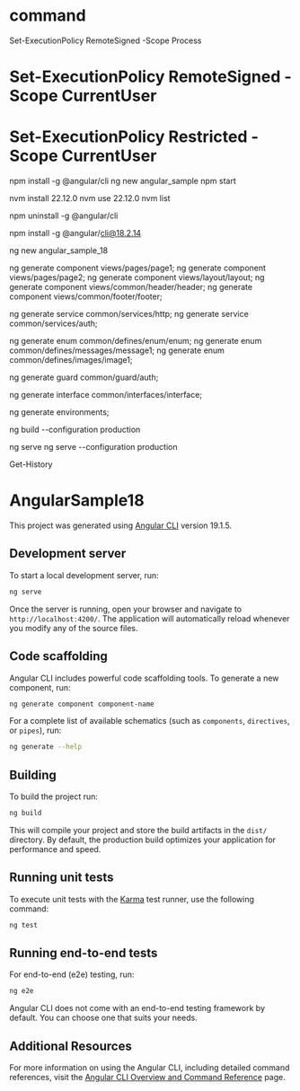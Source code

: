 # command
Set-ExecutionPolicy RemoteSigned -Scope Process
# Set-ExecutionPolicy RemoteSigned -Scope CurrentUser
# Set-ExecutionPolicy Restricted -Scope CurrentUser

npm install -g @angular/cli
ng new angular_sample
npm start

nvm install 22.12.0
nvm use 22.12.0
nvm list

npm uninstall -g @angular/cli

npm install -g @angular/cli@18.2.14

ng new angular_sample_18

ng generate component views/pages/page1;
ng generate component views/pages/page2;
ng generate component views/layout/layout;
ng generate component views/common/header/header;
ng generate component views/common/footer/footer;

ng generate service common/services/http;
ng generate service common/services/auth;

ng generate enum common/defines/enum/enum;
ng generate enum common/defines/messages/message1;
ng generate enum common/defines/images/image1;

ng generate guard common/guard/auth;

ng generate interface common/interfaces/interface;

ng generate environments;

ng build --configuration production

ng serve
ng serve --configuration production

Get-History



# AngularSample18

This project was generated using [Angular CLI](https://github.com/angular/angular-cli) version 19.1.5.

## Development server

To start a local development server, run:

```bash
ng serve
```

Once the server is running, open your browser and navigate to `http://localhost:4200/`. The application will automatically reload whenever you modify any of the source files.

## Code scaffolding

Angular CLI includes powerful code scaffolding tools. To generate a new component, run:

```bash
ng generate component component-name
```

For a complete list of available schematics (such as `components`, `directives`, or `pipes`), run:

```bash
ng generate --help
```

## Building

To build the project run:

```bash
ng build
```

This will compile your project and store the build artifacts in the `dist/` directory. By default, the production build optimizes your application for performance and speed.

## Running unit tests

To execute unit tests with the [Karma](https://karma-runner.github.io) test runner, use the following command:

```bash
ng test
```

## Running end-to-end tests

For end-to-end (e2e) testing, run:

```bash
ng e2e
```

Angular CLI does not come with an end-to-end testing framework by default. You can choose one that suits your needs.

## Additional Resources

For more information on using the Angular CLI, including detailed command references, visit the [Angular CLI Overview and Command Reference](https://angular.dev/tools/cli) page.
